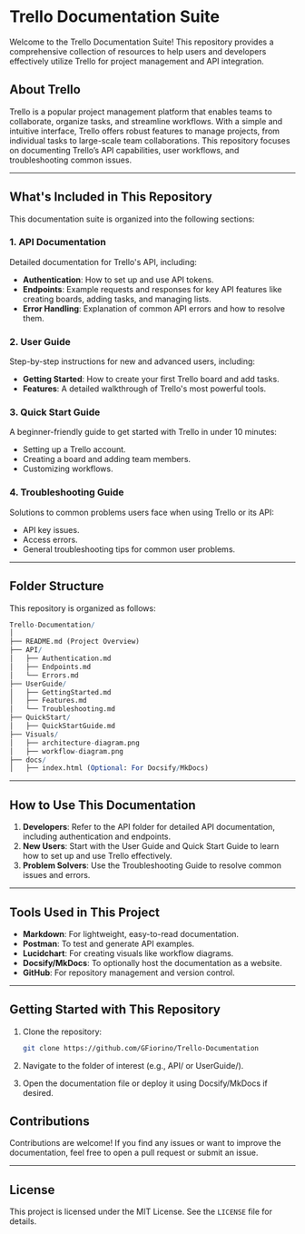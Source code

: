 # Trello Documentation Suite

Welcome to the Trello Documentation Suite! This repository provides a comprehensive collection of resources to help users and developers effectively utilize Trello for project management and API integration.

## About Trello

Trello is a popular project management platform that enables teams to collaborate, organize tasks, and streamline workflows. With a simple and intuitive interface, Trello offers robust features to manage projects, from individual tasks to large-scale team collaborations. This repository focuses on documenting Trello’s API capabilities, user workflows, and troubleshooting common issues.

---

## What's Included in This Repository

This documentation suite is organized into the following sections:

### 1. API Documentation
Detailed documentation for Trello's API, including:
- **Authentication**: How to set up and use API tokens.
- **Endpoints**: Example requests and responses for key API features like creating boards, adding tasks, and managing lists.
- **Error Handling**: Explanation of common API errors and how to resolve them.

### 2. User Guide
Step-by-step instructions for new and advanced users, including:
- **Getting Started**: How to create your first Trello board and add tasks.
- **Features**: A detailed walkthrough of Trello's most powerful tools.

### 3. Quick Start Guide
A beginner-friendly guide to get started with Trello in under 10 minutes:
- Setting up a Trello account.
- Creating a board and adding team members.
- Customizing workflows.

### 4. Troubleshooting Guide
Solutions to common problems users face when using Trello or its API:
- API key issues.
- Access errors.
- General troubleshooting tips for common user problems.

---

## Folder Structure

This repository is organized as follows:
```mathematica
Trello-Documentation/
│
├── README.md (Project Overview)
├── API/
│   ├── Authentication.md
│   ├── Endpoints.md
│   └── Errors.md
├── UserGuide/
│   ├── GettingStarted.md
│   ├── Features.md
│   └── Troubleshooting.md
├── QuickStart/
│   ├── QuickStartGuide.md
├── Visuals/
│   ├── architecture-diagram.png
│   ├── workflow-diagram.png
├── docs/
│   ├── index.html (Optional: For Docsify/MkDocs)
```
---

## How to Use This Documentation

1. **Developers**: Refer to the API folder for detailed API documentation, including authentication and endpoints.
2. **New Users**: Start with the User Guide and Quick Start Guide to learn how to set up and use Trello effectively.
3. **Problem Solvers**: Use the Troubleshooting Guide to resolve common issues and errors.

---

## Tools Used in This Project

- **Markdown**: For lightweight, easy-to-read documentation.
- **Postman**: To test and generate API examples.
- **Lucidchart**: For creating visuals like workflow diagrams.
- **Docsify/MkDocs**: To optionally host the documentation as a website.
- **GitHub**: For repository management and version control.

---

## Getting Started with This Repository

1. Clone the repository:
   ```bash
   git clone https://github.com/GFiorino/Trello-Documentation
   ```

2. Navigate to the folder of interest (e.g., API/ or UserGuide/).

3. Open the documentation file or deploy it using Docsify/MkDocs if desired.

## Contributions

Contributions are welcome! If you find any issues or want to improve the documentation, feel free to open a pull request or submit an issue.

---

## License

This project is licensed under the MIT License. See the `LICENSE` file for details.

